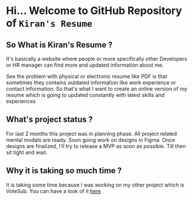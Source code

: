 # Hi... Welcome to GitHub Repository of `Kiran's Resume`

## So What is Kiran's Resume ?

It's basically a website where people or more specifically other Developers or HR manager can find more and updated information about me.

See the problem with physical or electronic resume like PDF is that sometimes they contains outdated information like work experience or contact information. So that's what I want to create an online version of my resume which is going to updated constantly with latest skills and experiences

## What's project status ?

For last 2 months this project was in planning phase. All project related mental modals are ready. Soon going work on designs in Figma. Once designs are finalized, I'll try to release a MVP as soon as possible. Till then sit tight and wait.

## Why it is taking so much time ?

It is taking some time because I was working on my other project which is VoteSub. You can have a look of it [here](https://github.com/kiranbansode/votesub)
